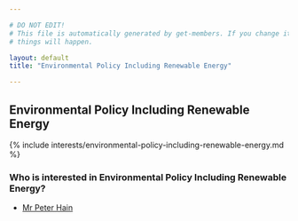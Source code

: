 ```yaml
---

# DO NOT EDIT!
# This file is automatically generated by get-members. If you change it, bad
# things will happen.

layout: default
title: "Environmental Policy Including Renewable Energy"

---
```


## Environmental Policy Including Renewable Energy

{% include interests/environmental-policy-including-renewable-energy.md %}

### Who is interested in Environmental Policy Including Renewable Energy?


* [Mr Peter Hain](/members/mr-peter-hain.html)
